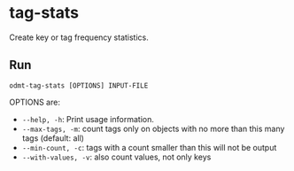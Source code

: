 # tag-stats

Create key or tag frequency statistics.

## Run

`odmt-tag-stats [OPTIONS] INPUT-FILE`

OPTIONS are:

* `--help, -h`: Print usage information.
* `--max-tags, -m`: count tags only on objects with no more than this many tags (default: all)
* `--min-count, -c`: tags with a count smaller than this will not be output
* `--with-values, -v`: also count values, not only keys

